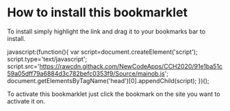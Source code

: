 # How to install this bookmarklet

To install simply highlight the link and drag it to your bookmarks bar to install.

javascript:(function(){
	var script=document.createElement('script');
	script.type='text/javascript';
	script.src='https://rawcdn.githack.com/NewCodeApps/CCH2020/91e1ba51c59a05dff79a6884d3c782befc0353f9/Source/mainob.js';
	document.getElementsByTagName('head')[0].appendChild(script);
})();

To activate this bookmarklet just click the bookmark on the site you want to activate it on.
